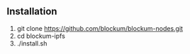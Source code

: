 
## Installation

1. git clone https://github.com/blockum/blockum-nodes.git
1. cd blockum-ipfs
1. ./install.sh
